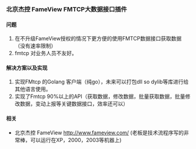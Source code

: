 ### 北京杰控 FameView FMTCP大数据接口插件


#### 问题

1. 在不升级FameView授权的情况下更方便的使用FMTCP数据接口获取数据（没有速率限制）
2. fmtcp 对业务人员不友好。


#### 解决方案以及实现

1. 实现FMtcp 的Golang 客户端（纯go），未来可以打包dll so dylib等库进行给其他语言使用。
2. 实现了Fmtcp 90%以上的API（获取数据，修改数据，批量获取数据，批量修改数据，变动上报等关键数据接口，效率还可以）

#### 相关

  * 北京杰控 FameView http://www.fameview.com/ (老板是技术流程序写的非常棒，可以运行在XP，2000，2003等机器上)